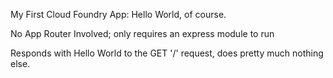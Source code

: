 My First Cloud Foundry App: Hello World, of course.

No App Router Involved; only requires an express module to run

Responds with Hello World to the GET '/' request, does pretty much nothing else.
